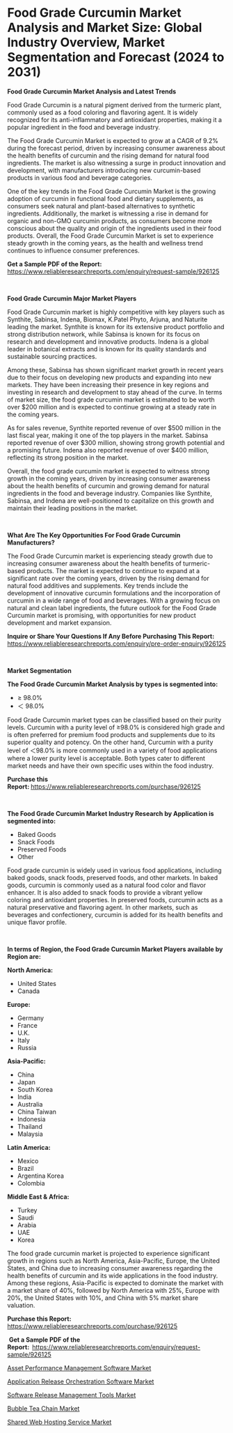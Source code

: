 <p><h1>Food Grade Curcumin Market Analysis and Market Size: Global Industry Overview, Market Segmentation and Forecast (2024 to 2031)</h1></p><p><strong>Food Grade Curcumin Market Analysis and Latest Trends</strong></p>
<p><p>Food Grade Curcumin is a natural pigment derived from the turmeric plant, commonly used as a food coloring and flavoring agent. It is widely recognized for its anti-inflammatory and antioxidant properties, making it a popular ingredient in the food and beverage industry.</p><p>The Food Grade Curcumin Market is expected to grow at a CAGR of 9.2% during the forecast period, driven by increasing consumer awareness about the health benefits of curcumin and the rising demand for natural food ingredients. The market is also witnessing a surge in product innovation and development, with manufacturers introducing new curcumin-based products in various food and beverage categories.</p><p>One of the key trends in the Food Grade Curcumin Market is the growing adoption of curcumin in functional food and dietary supplements, as consumers seek natural and plant-based alternatives to synthetic ingredients. Additionally, the market is witnessing a rise in demand for organic and non-GMO curcumin products, as consumers become more conscious about the quality and origin of the ingredients used in their food products. Overall, the Food Grade Curcumin Market is set to experience steady growth in the coming years, as the health and wellness trend continues to influence consumer preferences.</p></p>
<p><strong>Get a Sample PDF of the Report:&nbsp;</strong> <a href="https://www.reliableresearchreports.com/enquiry/request-sample/926125">https://www.reliableresearchreports.com/enquiry/request-sample/926125</a></p>
<p>&nbsp;</p>
<p><strong>Food Grade Curcumin Major Market Players</strong></p>
<p><p>Food Grade Curcumin market is highly competitive with key players such as Synthite, Sabinsa, Indena, Biomax, K.Patel Phyto, Arjuna, and Naturite leading the market. Synthite is known for its extensive product portfolio and strong distribution network, while Sabinsa is known for its focus on research and development and innovative products. Indena is a global leader in botanical extracts and is known for its quality standards and sustainable sourcing practices.</p><p>Among these, Sabinsa has shown significant market growth in recent years due to their focus on developing new products and expanding into new markets. They have been increasing their presence in key regions and investing in research and development to stay ahead of the curve. In terms of market size, the food grade curcumin market is estimated to be worth over $200 million and is expected to continue growing at a steady rate in the coming years.</p><p>As for sales revenue, Synthite reported revenue of over $500 million in the last fiscal year, making it one of the top players in the market. Sabinsa reported revenue of over $300 million, showing strong growth potential and a promising future. Indena also reported revenue of over $400 million, reflecting its strong position in the market.</p><p>Overall, the food grade curcumin market is expected to witness strong growth in the coming years, driven by increasing consumer awareness about the health benefits of curcumin and growing demand for natural ingredients in the food and beverage industry. Companies like Synthite, Sabinsa, and Indena are well-positioned to capitalize on this growth and maintain their leading positions in the market.</p></p>
<p>&nbsp;</p>
<p><strong>What Are The Key Opportunities For Food Grade Curcumin Manufacturers?</strong></p>
<p><p>The Food Grade Curcumin market is experiencing steady growth due to increasing consumer awareness about the health benefits of turmeric-based products. The market is expected to continue to expand at a significant rate over the coming years, driven by the rising demand for natural food additives and supplements. Key trends include the development of innovative curcumin formulations and the incorporation of curcumin in a wide range of food and beverages. With a growing focus on natural and clean label ingredients, the future outlook for the Food Grade Curcumin market is promising, with opportunities for new product development and market expansion.</p></p>
<p><strong>Inquire or Share Your Questions If Any Before Purchasing This Report:</strong> <a href="https://www.reliableresearchreports.com/enquiry/pre-order-enquiry/926125">https://www.reliableresearchreports.com/enquiry/pre-order-enquiry/926125</a></p>
<p>&nbsp;</p>
<p><strong>Market Segmentation</strong></p>
<p><strong>The Food Grade Curcumin Market Analysis by types is segmented into:</strong></p>
<p><ul><li>≥ 98.0%</li><li>＜ 98.0%</li></ul></p>
<p><p>Food Grade Curcumin market types can be classified based on their purity levels. Curcumin with a purity level of ≥98.0% is considered high grade and is often preferred for premium food products and supplements due to its superior quality and potency. On the other hand, Curcumin with a purity level of ＜98.0% is more commonly used in a variety of food applications where a lower purity level is acceptable. Both types cater to different market needs and have their own specific uses within the food industry.</p></p>
<p><strong>Purchase this Report:&nbsp;</strong><a href="https://www.reliableresearchreports.com/purchase/926125">https://www.reliableresearchreports.com/purchase/926125</a></p>
<p>&nbsp;</p>
<p><strong>The Food Grade Curcumin Market Industry Research by Application is segmented into:</strong></p>
<p><ul><li>Baked Goods</li><li>Snack Foods</li><li>Preserved Foods</li><li>Other</li></ul></p>
<p><p>Food grade curcumin is widely used in various food applications, including baked goods, snack foods, preserved foods, and other markets. In baked goods, curcumin is commonly used as a natural food color and flavor enhancer. It is also added to snack foods to provide a vibrant yellow coloring and antioxidant properties. In preserved foods, curcumin acts as a natural preservative and flavoring agent. In other markets, such as beverages and confectionery, curcumin is added for its health benefits and unique flavor profile.</p></p>
<p>&nbsp;</p>
<p><strong>In terms of Region, the Food Grade Curcumin Market Players available by Region are:</strong></p>
<p>
    <p> <strong> North America: </strong>
        <ul>
            <li>United States</li>
            <li>Canada</li>
        </ul>
        </p> 
    <p> <strong> Europe: </strong>
        <ul>
            <li>Germany</li>
            <li>France</li>
            <li>U.K.</li>
            <li>Italy</li>
            <li>Russia</li>
        </ul>
        </p> 
    <p> <strong> Asia-Pacific: </strong>
        <ul>
            <li>China</li>
            <li>Japan</li>
            <li>South Korea</li>
            <li>India</li>
            <li>Australia</li>
            <li>China Taiwan</li>
            <li>Indonesia</li>
            <li>Thailand</li>
            <li>Malaysia</li>
        </ul>
        </p> 
    <p> <strong> Latin America: </strong>
        <ul>
            <li>Mexico</li>
            <li>Brazil</li>
            <li>Argentina Korea</li>
            <li>Colombia</li>
        </ul>
        </p> 
    <p> <strong> Middle East & Africa: </strong>
        <ul>
            <li>Turkey</li>
            <li>Saudi</li>
            <li>Arabia</li>
            <li>UAE</li>
            <li>Korea</li>
        </ul>
    </p>
    </p>
<p><p>The food grade curcumin market is projected to experience significant growth in regions such as North America, Asia-Pacific, Europe, the United States, and China due to increasing consumer awareness regarding the health benefits of curcumin and its wide applications in the food industry. Among these regions, Asia-Pacific is expected to dominate the market with a market share of 40%, followed by North America with 25%, Europe with 20%, the United States with 10%, and China with 5% market share valuation.</p></p>
<p><strong>Purchase this Report: </strong><a href="https://www.reliableresearchreports.com/purchase/926125">https://www.reliableresearchreports.com/purchase/926125</a></p>
<p>&nbsp;<strong>Get a Sample PDF of the Report:&nbsp;&nbsp;</strong><a href="https://www.reliableresearchreports.com/enquiry/request-sample/926125">https://www.reliableresearchreports.com/enquiry/request-sample/926125</a></p>
<p><strong></strong></p>
<p><p><a href="https://medium.com/@albinbrakus/asset-performance-management-software-market-analysis-and-sze-forecasted-for-period-from-2024-to-9e3de80bf67a">Asset Performance Management Software Market</a></p><p><a href="https://medium.com/@albinbrakus/application-release-orchestration-software-market-furnishes-information-on-market-share-market-e9d84840f719">Application Release Orchestration Software Market</a></p><p><a href="https://medium.com/@albinbrakus/software-release-management-tools-nbsp-market-focuses-on-market-share-size-and-projected-forecast-ddafbb6a56ac">Software Release Management Tools Market</a></p><p><a href="https://medium.com/@albinbrakus/bubble-tea-chain-market-size-and-market-trends-complete-industry-overview-2024-to-2031-b9e3cbb19fc4">Bubble Tea Chain Market</a></p><p><a href="https://medium.com/p/06a7f4f57a98/edit">Shared Web Hosting Service Market</a></p></p>